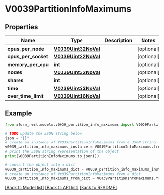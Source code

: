 # V0039PartitionInfoMaximums


## Properties

Name | Type | Description | Notes
------------ | ------------- | ------------- | -------------
**cpus_per_node** | [**V0039Uint32NoVal**](V0039Uint32NoVal.md) |  | [optional] 
**cpus_per_socket** | [**V0039Uint32NoVal**](V0039Uint32NoVal.md) |  | [optional] 
**memory_per_cpu** | **int** |  | [optional] 
**nodes** | [**V0039Uint32NoVal**](V0039Uint32NoVal.md) |  | [optional] 
**shares** | **int** |  | [optional] 
**time** | [**V0039Uint32NoVal**](V0039Uint32NoVal.md) |  | [optional] 
**over_time_limit** | [**V0039Uint16NoVal**](V0039Uint16NoVal.md) |  | [optional] 

## Example

```python
from slurm_rest.models.v0039_partition_info_maximums import V0039PartitionInfoMaximums

# TODO update the JSON string below
json = "{}"
# create an instance of V0039PartitionInfoMaximums from a JSON string
v0039_partition_info_maximums_instance = V0039PartitionInfoMaximums.from_json(json)
# print the JSON string representation of the object
print(V0039PartitionInfoMaximums.to_json())

# convert the object into a dict
v0039_partition_info_maximums_dict = v0039_partition_info_maximums_instance.to_dict()
# create an instance of V0039PartitionInfoMaximums from a dict
v0039_partition_info_maximums_from_dict = V0039PartitionInfoMaximums.from_dict(v0039_partition_info_maximums_dict)
```
[[Back to Model list]](../README.md#documentation-for-models) [[Back to API list]](../README.md#documentation-for-api-endpoints) [[Back to README]](../README.md)


